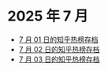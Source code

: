# 2025 年 7 月

+ [7 月 01 日的知乎热榜存档](/2025-7/01)
+ [7 月 02 日的知乎热榜存档](/2025-7/02)
+ [7 月 03 日的知乎热榜存档](/2025-7/03)
